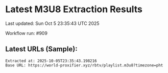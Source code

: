 # Latest M3U8 Extraction Results

Last updated: Sun Oct  5 23:35:43 UTC 2025

Workflow run: #909

## Latest URLs (Sample):
```
Extracted at: 2025-10-05T23:35:43.198216
Base URL: https://world-proxifier.xyz/rbtv/playlist.m3u8?timezone=pht

```
